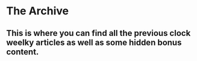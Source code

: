 <html>

<h1> The Archive </h1>
<h2> This is where you can find all the previous clock weelky articles as well as some hidden bonus content. </h2>
</html>
